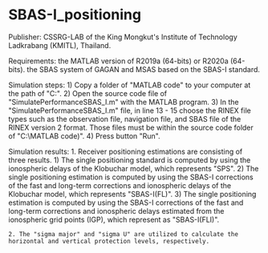 # SBAS-I_positioning
Publisher: CSSRG-LAB of the King Mongkut's Institute of Technology Ladkrabang (KMITL), Thailand.

Requirements: the MATLAB version of R2019a (64-bits) or R2020a (64-bits).
	       the SBAS system of GAGAN and MSAS based on the SBAS-I standard.

Simulation steps:
       1) Copy a folder of "MATLAB code" to your computer at the path of "C:\".
       2) Open the source code file of "SimulatePerformanceSBAS_I.m" with the MATLAB program.
       3) In the "SimulatePerformanceSBAS_I.m" file, in line 13 - 15 choose the RINEX file types such as the observation file,
          navigation file, and SBAS file of the RINEX version 2 format. Those files must be within the source code folder of "C:\MATLAB code)".
       4) Press button "Run".

Simulation results:
	1. Receiver positioning estimations are consisting of three results.
	   1) The single positioning standard is computed by using the ionospheric delays of the Klobuchar model, which represents "SPS".
	   2) The single positioning estimation is computed by using the SBAS-I corrections of the fast and long-term corrections and ionospheric delays 
	   of the Klobuchar model, which represents "SBAS-I(FL)".
	   3) The single positioning estimation is computed by using the SBAS-I corrections of the fast and long-term corrections and ionospheric delays
	   estimated from the ionospheric grid points (IGP), which represent as "SBAS-I(FLI)".

	2. The "sigma major" and "sigma U" are utilized to calculate the horizontal and vertical protection levels, respectively.

